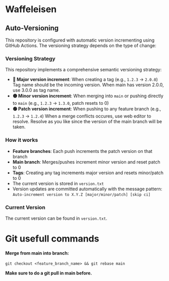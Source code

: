 # Waffeleisen

## Auto-Versioning

This repository is configured with automatic version incrementing using GitHub Actions. The versioning strategy depends on the type of change:

### Versioning Strategy

This repository implements a comprehensive semantic versioning strategy:

- **🔴 Major version increment**: When creating a tag (e.g., `1.2.3` → `2.0.0`) Tag name should be the incoming version. When main has version 2.0.0, use 3.0.0 as tag name.
- **🟡 Minor version increment**: When merging into `main` or pushing directly to `main` (e.g., `1.2.3` → `1.3.0`, patch resets to 0)
- **🟢 Patch version increment**: When pushing to any feature branch (e.g., `1.2.3` → `1.2.4`) When a merge conflicts occures, use web editor to resolve. Resolve as you like since the version of the main branch will be taken.

### How it works

- **Feature branches**: Each push increments the patch version on that branch
- **Main branch**: Merges/pushes increment minor version and reset patch to 0
- **Tags**: Creating any tag increments major version and resets minor/patch to 0
- The current version is stored in `version.txt`
- Version updates are committed automatically with the message pattern: `Auto-increment version to X.Y.Z [major/minor/patch] [skip ci]`

### Current Version

The current version can be found in `version.txt`.

# Git usefull commands

#### Merge from main into branch:
```
git checkout <feature_branch_name> && git rebase main
```
**Make sure to do a git pull in main before.**